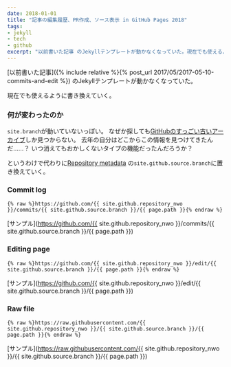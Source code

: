 ```yaml
---
date: 2018-01-01
title: "記事の編集履歴、PR作成、ソース表示 in GitHub Pages 2018"
tags:
- jekyll
- tech
- github
excerpt: "以前書いた記事 のJekyllテンプレートが動かなくなっていた。現在でも使えるように書き換えていく。"
---
```


[以前書いた記事]({% include relative %}{% post_url 2017/05/2017-05-10-commits-and-edit %})
のJekyllテンプレートが動かなくなっていた。

現在でも使えるように書き換えていく。

### 何が変わったのか

`site.branch`が動いていないっぽい。
なぜか探しても[GitHubのすっごい古いアーカイブ](https://github.com/jekyll/jekyll-help/issues/5#issuecomment-39040524)しか見つからない。
去年の自分はどこからこの情報を見つけてきたんだ……？
いつ消えてもおかしくないタイプの機能だったんだろうか？

というわけで代わりに[Repository metadata](https://help.github.com/articles/repository-metadata-on-github-pages/)
の`site.github.source.branch`に置き換えていく。

### Commit log

```
{% raw %}https://github.com/{{ site.github.repository_nwo }}/commits/{{ site.github.source.branch }}/{{ page.path }}{% endraw %}
```

[サンプル](https://github.com/{{ site.github.repository_nwo }}/commits/{{ site.github.source.branch }}/{{ page.path }})

### Editing page

```
{% raw %}https://github.com/{{ site.github.repository_nwo }}/edit/{{ site.github.source.branch }}/{{ page.path }}{% endraw %}
```

[サンプル](https://github.com/{{ site.github.repository_nwo }}/edit/{{ site.github.source.branch }}/{{ page.path }})

### Raw file

```
{% raw %}https://raw.githubusercontent.com/{{ site.github.repository_nwo }}/{{ site.github.source.branch }}/{{ page.path }}{% endraw %}
```

[サンプル](https://raw.githubusercontent.com/{{ site.github.repository_nwo }}/{{ site.github.source.branch }}/{{ page.path }})